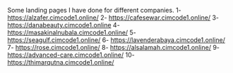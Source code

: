 Some landing pages I have done for different companies. 
1- https://alzafer.cimcode1.online/
2- https://cafesewar.cimcode1.online/
3- https://danabeauty.cimcode1.online
4- https://masakinalnubala.cimcode1.online/
5- https://seagulf.cimcode1.online/
6- https://lavenderabaya.cimcode1.online/
7- https://rose.cimcode1.online/
8- https://alsalamah.cimcode1.online/
9- https://advanced-care.cimcode1.online/
10- https://thimarqutna.cimcode1.online/

